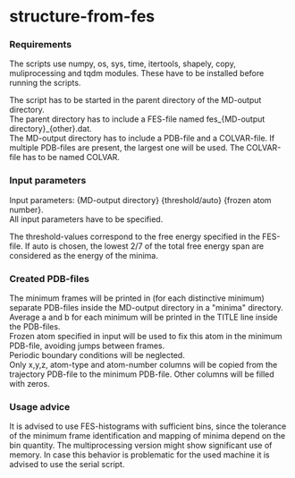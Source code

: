 # structure-from-fes

### Requirements

The scripts use numpy, os, sys, time, itertools, shapely, copy, muliprocessing and tqdm modules. These have to be installed before running the scripts.

The script has to be started in the parent directory of the MD-output directory.<br>
The parent directory has to include a FES-file named fes_{MD-output directory}_{other}.dat.<br>
The MD-output directory has to include a PDB-file and a COLVAR-file. If multiple PDB-files are present, the largest one will be used. The COLVAR-file has to be named COLVAR.

### Input parameters

Input parameters: {MD-output directory} {threshold/auto} {frozen atom number}.<br>
All input parameters have to be specified.

The threshold-values correspond to the free energy specified in the FES-file. If auto is chosen, the lowest 2/7 of the total free energy span are considered as the energy of the minima.

### Created PDB-files

The minimum frames will be printed in (for each distinctive minimum) separate PDB-files inside the MD-output directory in a "minima" directory.<br>
Average a and b for each minimum will be printed in the TITLE line inside the PDB-files.<br>
Frozen atom specified in input will be used to fix this atom in the minimum PDB-file, avoiding jumps between frames.<br>
Periodic boundary conditions will be neglected.<br>
Only x,y,z, atom-type and atom-number columns will be copied from the trajectory PDB-file to the minimum PDB-file. Other columns will be filled with zeros.

### Usage advice

It is advised to use FES-histograms with sufficient bins, since the tolerance of the minimum frame identification and mapping of minima
depend on the bin quantity.
The multiprocessing version might show significant use of memory. In case this behavior is problematic for the used machine it is advised to use the
serial script.
